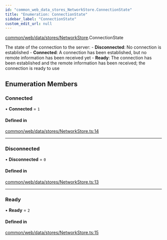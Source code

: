 ```yaml
---
id: "common_web_data_stores_NetworkStore.ConnectionState"
title: "Enumeration: ConnectionState"
sidebar_label: "ConnectionState"
custom_edit_url: null
---
```


[common/web/data/stores/NetworkStore](../modules/common_web_data_stores_NetworkStore.md).ConnectionState

The state of the connection to the server:
    - **Disconnected**: No connection is established
    - **Connected**: A connection has been established, but no remote information has been received yet
    - **Ready**: The connection has been established and the remote information has been received; the connection is ready to use

## Enumeration Members

### Connected

• **Connected** = ``1``

#### Defined in

[common/web/data/stores/NetworkStore.ts:14](https://github.com/Soroush9978/rds-ng/blob/165bdc6/src/common/web/data/stores/NetworkStore.ts#L14)

___

### Disconnected

• **Disconnected** = ``0``

#### Defined in

[common/web/data/stores/NetworkStore.ts:13](https://github.com/Soroush9978/rds-ng/blob/165bdc6/src/common/web/data/stores/NetworkStore.ts#L13)

___

### Ready

• **Ready** = ``2``

#### Defined in

[common/web/data/stores/NetworkStore.ts:15](https://github.com/Soroush9978/rds-ng/blob/165bdc6/src/common/web/data/stores/NetworkStore.ts#L15)
